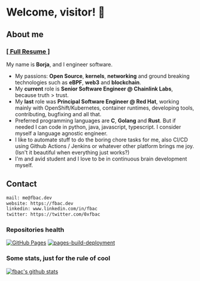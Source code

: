 # Welcome, visitor! 👋

## About me

### [[ Full Resume ]](resume.md)

My name is **Borja**, and I engineer software.

- My passions: **Open Source**, **kernels**, **networking** and ground breaking technologies such as **eBPF**, **web3** and **blockchain**.
- My **current** role is **Senior Software Engineer @ Chainlink Labs**, because truth > trust.
- My **last** role was **Principal Software Engineer @ Red Hat**, working mainly with OpenShift/Kubernetes, container runtimes, developing tools, contributing, bugfixing and all that.
- Preferred programming languages are **C**, **Golang** and **Rust**. But if needed I can code in python, java, javascript, typescript. I consider myself a language agnostic engineer.
- I like to automate stuff to do the boring chore tasks for me, also CI/CD using Github Actions / Jenkins or whatever other platform brings me joy. (Isn't it beautiful when everything just works?)
- I'm and avid student and I love to be in continuous brain development myself.

## Contact

```bash
mail: me@fbac.dev
website: https://fbac.dev
linkedin: www.linkedin.com/in/fbac
twitter: https://twitter.com/0xfbac
```

### Repositories health

[![GitHub Pages](https://github.com/fbac/fbac.dev/actions/workflows/push-to-ghpages.yaml/badge.svg)](https://github.com/fbac/fbac.dev/actions/workflows/push-to-ghpages.yaml)
[![pages-build-deployment](https://github.com/fbac/fbac.dev/actions/workflows/pages/pages-build-deployment/badge.svg)](https://github.com/fbac/fbac.dev/actions/workflows/pages/pages-build-deployment)

### Some stats, just for the rule of cool
[![fbac's github stats](https://github-readme-stats.vercel.app/api?username=fbac)](https://github.com/anuraghazra/github-readme-stats)
